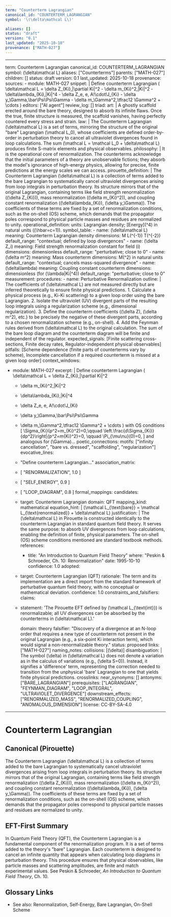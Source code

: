 ```yaml
---
term: "Counterterm Lagrangian"
canonical_id: "COUNTERTERM_LAGRANGIAN"
symbol: '\(\delta\mathcal L\)'

aliases: []
status: "draft"
version: "0.1"
last_updated: "2025-10-18"
provenance: ["MATH-027"]
---
```


---
term: Counterterm Lagrangian
canonical_id: COUNTERTERM_LAGRANGIAN
symbol: \(\delta\mathcal L\)
aliases: ["Counterterms"]
parents: ["MATH-027"]
children: []
status: draft
version: 0.1
last_updated: 2025-10-18
provenance:
  sources:
    - module: MATH-027
      snippet: |
        Define counterterm Lagrangian
        \(
        \delta\mathcal L
        = \delta Z_{Ki}\,|\partial Ki|^2
        - \delta m_{Ki}^2\,|Ki|^2
        - \delta\lambda_{Ki}\,|Ki|^4
        - \delta Z_e\, e\, A\!\cdot\!J_{Ki}
        - \delta y_\Gamma\,\bar\Psi\Psi\Gamma
        - \delta m_\Gamma^2\,\tfrac12 \Gamma^2 + \cdots
        \)
  editors: ["AI agent"]
  review_log: []
triad:
  art: |
    A ghostly scaffold erected around the bare theory, designed to absorb its infinite flaws. Once the true, finite structure is measured, the scaffold vanishes, having perfectly countered every stress and strain.
  law: |
    The Counterterm Lagrangian \(\delta\mathcal L\) is a set of terms, mirroring the structure of the original "bare" Lagrangian \(\mathcal L_0\), whose coefficients are defined order-by-order in perturbation theory to cancel all ultraviolet divergences found in loop calculations. The sum \(\mathcal L = \mathcal L_0 + \delta\mathcal L\) produces finite S-matrix elements and physical observables.
  philosophy: |
    It is the operational core of renormalization. The counterterms acknowledge that the initial parameters of a theory are unobservable fictions; they absorb the model's ignorance of high-energy physics, allowing for precise, finite predictions at the energy scales we can access.
pirouette_definition: |
  The Counterterm Lagrangian \(\delta\mathcal L\) is a collection of terms added to the bare Lagrangian to systematically cancel ultraviolet divergences arising from loop integrals in perturbation theory. Its structure mirrors that of the original Lagrangian, containing terms like field strength renormalization (\(\delta Z_{Ki}\)), mass renormalization (\(\delta m_{Ki}^2\)), and coupling constant renormalization (\(\delta\lambda_{Ki}\), \(\delta y_\Gamma\)). The coefficients of these terms are fixed by a set of renormalization conditions, such as the on-shell (OS) scheme, which demands that the propagator poles correspond to physical particle masses and residues are normalized to unity.
operational_definition:
  units: Lagrangian density; [Energy]\(^4\) in natural units (\(\hbar=c=1\)).
  symbol_table:
    - name: \(\delta\mathcal L\)
      meaning: Counterterm Lagrangian density
      dimensions: M L\(^{-1}\) T\(^{-2}\)
      default_range: "contextual; defined by loop divergences"
    - name: \(\delta Z_i\)
      meaning: Field strength renormalization constant for field \(i\)
      dimensions: dimensionless
      default_range: "perturbative; close to 0"
    - name: \(\delta m^2\)
      meaning: Mass counterterm
      dimensions: M\(^2\) in natural units
      default_range: "contextual; cancels mass-squared divergence"
    - name: \(\delta\lambda\)
      meaning: Coupling constant counterterm
      dimensions: dimensionless (for \(\lambda|Ki|^4\))
      default_range: "perturbative; close to 0"
  measurement:
    procedures:
      - name: Perturbative Renormalization
        outline: |
          The coefficients of \(\delta\mathcal L\) are not measured directly but are inferred theoretically to ensure finite physical predictions.
          1. Calculate a physical process (e.g., Ki-Ki scattering) to a given loop order using the bare Lagrangian.
          2. Isolate the ultraviolet (UV) divergent parts of the resulting loop integrals using a regularization scheme (e.g., dimensional regularization).
          3. Define the counterterm coefficients (\(\delta Z\), \(\delta m^2\), etc.) to be precisely the negative of these divergent parts, according to a chosen renormalization scheme (e.g., on-shell).
          4. Add the Feynman rules derived from \(\delta\mathcal L\) to the original calculation. The sum of the bare loop diagram and the counterterm diagram will be finite and independent of the regulator.
        expected_signals: [Finite scattering cross-sections, Finite decay rates, Regulator-independent physical observables]
        pitfalls: [Scheme dependence (finite parts of counterterms vary by scheme), Incomplete cancellation if a required counterterm is missed at a given loop order]
context_windows:
  - module: MATH-027
    excerpt: |
      Define counterterm Lagrangian
      \(
      \delta\mathcal L
      = \delta Z_{Ki}\,|\partial Ki|^2
      - \delta m_{Ki}^2\,|Ki|^2
      - \delta\lambda_{Ki}\,|Ki|^4
      - \delta Z_e\, e\, A\!\cdot\!J_{Ki}
      - \delta y_\Gamma\,\bar\Psi\Psi\Gamma
      - \delta m_\Gamma^2\,\tfrac12 \Gamma^2 + \cdots
      \)
      with OS conditions
      \[
      \Sigma_{Ki}(p^2=m_{Ki}^2)=0,\qquad
      \left.\frac{d\Sigma_{Ki}}{dp^2}\right|_{p^2=m_{Ki}^2}=0,
      \qquad
      \Pi_{\mu\nu}(0)=0,
      \]
      and analogous for \(\Gamma\)...
poetic_connections:
  motifs: ["infinity cancellation", "bare vs. dressed", "scaffolding", "regularization"]
  evocative_lines:
    - "Define counterterm Lagrangian..."
  association_matrix:
    - [ "RENORMALIZATION", 1.0 ]
    - [ "SELF_ENERGY", 0.9 ]
    - [ "LOOP_DIAGRAM", 0.8 ]
formal_mappings:
  candidates:
    - target: Counterterm Lagrangian
      domain: QFT
      mapping_kind: mathematical
      equation_hint: |
        \(\mathcal L_{\text{bare}} = \mathcal L_{\text{renormalized}} + \delta\mathcal L\)
      justification: |
        The \(\delta\mathcal L\) in Pirouette is constructed identically to the counterterm Lagrangian in standard quantum field theory. It serves the same purpose: to absorb UV divergences from loop calculations, enabling the definition of finite, physical parameters. The on-shell (OS) scheme conditions mentioned are standard textbook methods.
      references:
        - title: "An Introduction to Quantum Field Theory"
          where: "Peskin & Schroeder, Ch. 10: Renormalization"
          date: 1995-10-10
      confidence: 1.0
  adopted:
    - target: Counterterm Lagrangian (QFT)
      rationale: The term and its implementation are a direct import from the standard framework of perturbative quantum field theory, with no conceptual or mathematical deviation.
      confidence: 1.0
constraints_and_falsifiers:
  claims:
    - statement: 'The Pirouette EFT defined by \(\mathcal L_{\text{int}}\) is renormalizable; all UV divergences can be absorbed by the counterterms in \(\delta\mathcal L\).'

      domain: theory
      falsifier: "Discovery of a divergence at an N-loop order that requires a new type of counterterm not present in the original Lagrangian (e.g., a six-point Ki interaction term), which would signal a non-renormalizable theory."
      status: proposed
      links: ["MATH-027"]
naming_notes:
  collisions: [\(\delta\)]
  disambiguation: |
    The symbol \(\delta\) in \(\delta\mathcal L\) does not denote a variation as in the calculus of variations (e.g., \(\delta S=0\)). Instead, it signifies a 'difference' term, representing the correction needed to transition from the unphysical 'bare' Lagrangian to one that yields finite physical predictions.
crosslinks:
  near_synonyms: []
  antonyms: ["BARE_LAGRANGIAN"]
  prerequisites: ["LAGRANGIAN", "FEYNMAN_DIAGRAM", "LOOP_INTEGRAL", "ULTRAVIOLET_DIVERGENCE"]
  downstream_effects: ["RENORMALIZED_MASS", "RENORMALIZED_COUPLING", "ANOMALOUS_DIMENSION"]
license: CC-BY-SA-4.0
---

# Counterterm Lagrangian

## Canonical (Pirouette)
The Counterterm Lagrangian \(\delta\mathcal L\) is a collection of terms added to the bare Lagrangian to systematically cancel ultraviolet divergences arising from loop integrals in perturbation theory. Its structure mirrors that of the original Lagrangian, containing terms like field strength renormalization (\(\delta Z_{Ki}\)), mass renormalization (\(\delta m_{Ki}^2\)), and coupling constant renormalization (\(\delta\lambda_{Ki}\), \(\delta y_\Gamma\)). The coefficients of these terms are fixed by a set of renormalization conditions, such as the on-shell (OS) scheme, which demands that the propagator poles correspond to physical particle masses and residues are normalized to unity.

## EFT-First Summary
In Quantum Field Theory (QFT), the Counterterm Lagrangian is a fundamental component of the renormalization program. It is a set of terms added to the theory's "bare" Lagrangian. Each counterterm is designed to cancel an infinite quantity that appears when calculating loop diagrams in perturbation theory. This procedure ensures that physical observables, like particle masses and scattering amplitudes, are finite and match experimental values. See Peskin & Schroeder, *An Introduction to Quantum Field Theory*, Ch. 10.

## Glossary Links
- See also: Renormalization, Self-Energy, Bare Lagrangian, On-Shell Scheme